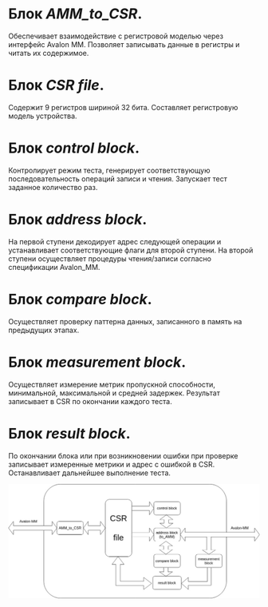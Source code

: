 # Блок ***AMM_to_CSR***.  
Обеспечивает взаимодействие с регистровой моделью через интерфейс Avalon MM. Позволяет записывать данные в регистры и читать их содержимое.  
  
# Блок ***CSR file***.  
Содержит 9 регистров шириной 32 бита. Составляет регистровую модель устройства.  
  
# Блок ***control block***.  
Контролирует режим теста, генерирует соответствующую последовательность операций записи и чтения. Запускает тест заданное количество раз.  
  
# Блок ***address block***.  
На первой ступени декодирует адрес следующей операции и устанавливает соответствующие флаги для второй ступени. На второй ступени осуществляет процедуры чтения/записи согласно спецификации Avalon_MM.  
  
# Блок ***compare block***.  
Осуществляет проверку паттерна данных, записанного в память на предыдущих этапах.  
  
# Блок ***measurement block***.  
Осуществляет измерение метрик пропускной способности, минимальной, максимальной и средней задержек. Результат записывает в CSR по окончании каждого теста.  
  
# Блок ***result block***.  
По окончании блока или при возникновении ошибки при проверке записывает измеренные метрики и адрес с ошибкой в CSR. Останавливает дальнейшее выполнение теста.  
  
![block_scheme](https://github.com/Radiophantom/Memory_Checker/blob/master/block_scheme.jpg)
